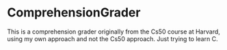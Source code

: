 # ComprehensionGrader
This is a comprehension grader originally from the Cs50 course at Harvard, using my own approach and not the Cs50 approach. Just trying to learn C.
